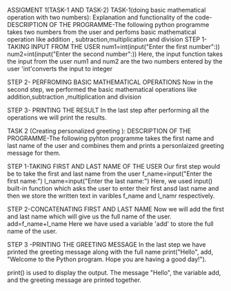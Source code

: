ASSIGMENT 1(TASK-1 AND TASK-2)
TASK-1(doing basic mathematical operation with two numbers):
Explanation and functionality of the code-
DESCRIPTION OF THE PROGRAMME-The following python programme takes two numbers from the user and perfoms basic mathematical operation like addition , subtraction,multiplication and division
STEP 1-TAKING INPUT FROM THE USER
num1=int(input("Enter the first number":)) 
num2=int(input("Enter the second number":))
Here, the input function takes the input from the user 
num1 and num2 are the two numbers entered by the user
'int'converts the input to integer

STEP 2- PERFROMING BASIC MATHEMATICAL OPERATIONS
Now in the second step, we performed the basic mathematical operations like addition,subtraction ,multiplication and division

STEP 3- PRINTING THE RESULT
In the last step after performing all the operations we will print the results.

TASK 2 (Creating personalized greeting ):
DESCRIPTION OF THE PROGRAMME-The following pyhton programme takes the first name and last name of the user and combines them and prints a personlaized greeting message for them.

STEP 1-TAKING FIRST AND LAST NAME OF THE USER
Our first step would be to take the first and last name from the user 
f_name=input("Enter the first name:")
l_name=input("Enter the last name:")
Here, we used input() built-in function which asks the user to enter their first ansd last name and then we store the written text in varibles f_name and l_namr respectively.

STEP 2-CONCATENATING FIRST AND LAST NAME
Now we will add the first and last name which will give us the full name of the user.
add=f_name+l_name 
Here we have used a variable 'add' to store the full name of the user.

STEP 3 -PRINTING THE GREETING MESSAGE 
In the last step we have printed the greeting message along with the full name 
print("Hello", add, "Welcome to the Python program. Hope you are having a good day!").

print() is used to display the output.
The message "Hello", the variable add, and the greeting message are printed together.




